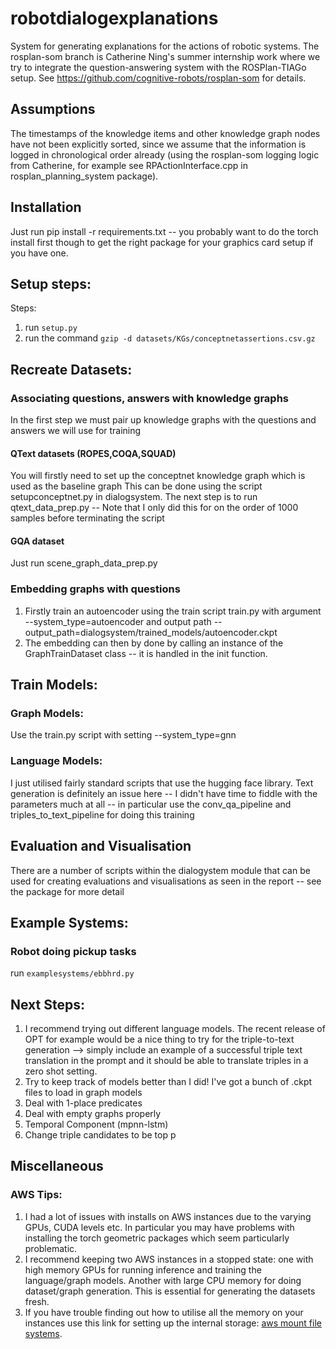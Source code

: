 # robotdialogexplanations
System for generating explanations for the actions of robotic systems.
The rosplan-som branch is Catherine Ning's summer internship work where we try to integrate the question-answering system with the ROSPlan-TIAGo setup. See https://github.com/cognitive-robots/rosplan-som for details. 

## Assumptions
The timestamps of the knowledge items and other knowledge graph nodes have not been explicitly sorted, since we assume that the information is logged in chronological order already (using the rosplan-som logging logic from Catherine, for example see RPActionInterface.cpp in rosplan_planning_system package).

## Installation
Just run pip install -r requirements.txt -- you probably want to do the torch install first though to get the right package for your graphics card setup if you have one.

## Setup steps:
Steps:
1. run `setup.py`
2. run the command `gzip -d datasets/KGs/conceptnetassertions.csv.gz`

## Recreate Datasets:
### Associating questions, answers with knowledge graphs
In the first step we must pair up knowledge graphs with the questions and answers we will use for training
#### QText datasets (ROPES,COQA,SQUAD)
You will firstly need to set up the conceptnet knowledge graph which is used as the baseline graph
This can be done using the script setupconceptnet.py in dialogsystem.
The next step is to run qtext_data_prep.py
-- Note that I only did this for on the order of 1000 samples before terminating the script
#### GQA dataset
Just run scene_graph_data_prep.py
### Embedding graphs with questions
1. Firstly train an autoencoder using the train script train.py with argument --system_type=autoencoder and output path --output_path=dialogsystem/trained_models/autoencoder.ckpt
1. The embedding can then by done by calling an instance of the GraphTrainDataset class -- it is handled in the init function.
## Train Models:
### Graph Models:
Use the train.py script with setting --system_type=gnn
### Language Models:
I just utilised fairly standard scripts that use the hugging face library. Text generation is definitely an issue here -- I didn't have time to fiddle with the parameters much at all
-- in particular use the conv_qa_pipeline and triples_to_text_pipeline for doing this training
## Evaluation and Visualisation
There are a number of scripts within the dialogystem module that can be used for creating evaluations and visualisations as seen in the report -- see the package for more detail
## Example Systems:
### Robot doing pickup tasks
run `examplesystems/ebbhrd.py`

## Next Steps:
1. I recommend trying out different language models. The recent release of OPT for example would be a nice thing to try for the triple-to-text generation --> simply include an example of a successful triple text translation in the prompt and it should be able to translate triples in a zero shot setting.
2. Try to keep track of models better than I did! I've got a bunch of .ckpt files to load in graph models
3. Deal with 1-place predicates
4. Deal with empty graphs properly
5. Temporal Component (mpnn-lstm)
6. Change triple candidates to be top p
## Miscellaneous
### AWS Tips:
1. I had a lot of issues with installs on AWS instances due to the varying GPUs, CUDA levels etc. In particular you may have problems with installing the torch geometric packages which seem particularly problematic.
2. I recommend keeping two AWS instances in a stopped state: one with high memory GPUs for running inference and training the language/graph models. Another with large CPU memory for doing dataset/graph generation. This is essential for generating the datasets fresh. 
3. If you have trouble finding out how to utilise all the memory on your instances 
use this link for setting up the internal storage: [aws mount file systems](https://docs.aws.amazon.com/AWSEC2/latest/UserGuide/ebs-using-volumes.html).

